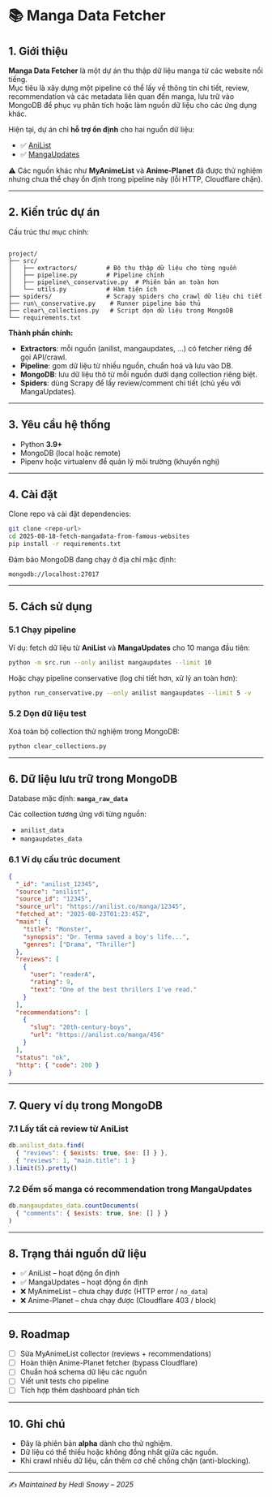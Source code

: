 # 📚 Manga Data Fetcher

## 1. Giới thiệu
**Manga Data Fetcher** là một dự án thu thập dữ liệu manga từ các website nổi tiếng.  
Mục tiêu là xây dựng một pipeline có thể lấy về thông tin chi tiết, review, recommendation và các metadata liên quan đến manga, lưu trữ vào MongoDB để phục vụ phân tích hoặc làm nguồn dữ liệu cho các ứng dụng khác.

Hiện tại, dự án chỉ **hỗ trợ ổn định** cho hai nguồn dữ liệu:
- ✅ [AniList](https://anilist.co/)  
- ✅ [MangaUpdates](https://www.mangaupdates.com/)

⚠️ Các nguồn khác như **MyAnimeList** và **Anime-Planet** đã được thử nghiệm nhưng chưa thể chạy ổn định trong pipeline này (lỗi HTTP, Cloudflare chặn).

---

## 2. Kiến trúc dự án
Cấu trúc thư mục chính:

```

project/
├── src/
│   ├── extractors/        # Bộ thu thập dữ liệu cho từng nguồn
│   ├── pipeline.py        # Pipeline chính
│   ├── pipeline\_conservative.py  # Phiên bản an toàn hơn
│   └── utils.py           # Hàm tiện ích
├── spiders/               # Scrapy spiders cho crawl dữ liệu chi tiết
├── run\_conservative.py    # Runner pipeline bảo thủ
├── clear\_collections.py   # Script dọn dữ liệu trong MongoDB
└── requirements.txt

````

**Thành phần chính:**
- **Extractors**: mỗi nguồn (anilist, mangaupdates, …) có fetcher riêng để gọi API/crawl.  
- **Pipeline**: gom dữ liệu từ nhiều nguồn, chuẩn hoá và lưu vào DB.  
- **MongoDB**: lưu dữ liệu thô từ mỗi nguồn dưới dạng collection riêng biệt.  
- **Spiders**: dùng Scrapy để lấy review/comment chi tiết (chủ yếu với MangaUpdates).  

---

## 3. Yêu cầu hệ thống
- Python **3.9+**  
- MongoDB (local hoặc remote)  
- Pipenv hoặc virtualenv để quản lý môi trường (khuyến nghị)  

---

## 4. Cài đặt
Clone repo và cài đặt dependencies:
```bash
git clone <repo-url>
cd 2025-08-18-fetch-mangadata-from-famous-websites
pip install -r requirements.txt
````

Đảm bảo MongoDB đang chạy ở địa chỉ mặc định:

```
mongodb://localhost:27017
```

---

## 5. Cách sử dụng

### 5.1 Chạy pipeline

Ví dụ: fetch dữ liệu từ **AniList** và **MangaUpdates** cho 10 manga đầu tiên:

```bash
python -m src.run --only anilist mangaupdates --limit 10
```

Hoặc chạy pipeline conservative (log chi tiết hơn, xử lý an toàn hơn):

```bash
python run_conservative.py --only anilist mangaupdates --limit 5 -v
```

### 5.2 Dọn dữ liệu test

Xoá toàn bộ collection thử nghiệm trong MongoDB:

```bash
python clear_collections.py
```

---

## 6. Dữ liệu lưu trữ trong MongoDB

Database mặc định: **`manga_raw_data`**

Các collection tương ứng với từng nguồn:

* `anilist_data`
* `mangaupdates_data`

### 6.1 Ví dụ cấu trúc document

```json
{
  "_id": "anilist_12345",
  "source": "anilist",
  "source_id": "12345",
  "source_url": "https://anilist.co/manga/12345",
  "fetched_at": "2025-08-23T01:23:45Z",
  "main": {
    "title": "Monster",
    "synopsis": "Dr. Tenma saved a boy's life...",
    "genres": ["Drama", "Thriller"]
  },
  "reviews": [
    {
      "user": "readerA",
      "rating": 9,
      "text": "One of the best thrillers I've read."
    }
  ],
  "recommendations": [
    {
      "slug": "20th-century-boys",
      "url": "https://anilist.co/manga/456"
    }
  ],
  "status": "ok",
  "http": { "code": 200 }
}
```

---

## 7. Query ví dụ trong MongoDB

### 7.1 Lấy tất cả review từ AniList

```js
db.anilist_data.find(
  { "reviews": { $exists: true, $ne: [] } },
  { "reviews": 1, "main.title": 1 }
).limit(5).pretty()
```

### 7.2 Đếm số manga có recommendation trong MangaUpdates

```js
db.mangaupdates_data.countDocuments(
  { "comments": { $exists: true, $ne: [] } }
)
```

---

## 8. Trạng thái nguồn dữ liệu

* ✅ AniList – hoạt động ổn định
* ✅ MangaUpdates – hoạt động ổn định
* ❌ MyAnimeList – chưa chạy được (HTTP error / `no_data`)
* ❌ Anime-Planet – chưa chạy được (Cloudflare 403 / block)

---

## 9. Roadmap

* [ ] Sửa MyAnimeList collector (reviews + recommendations)
* [ ] Hoàn thiện Anime-Planet fetcher (bypass Cloudflare)
* [ ] Chuẩn hoá schema dữ liệu các nguồn
* [ ] Viết unit tests cho pipeline
* [ ] Tích hợp thêm dashboard phân tích

---

## 10. Ghi chú

* Đây là phiên bản **alpha** dành cho thử nghiệm.
* Dữ liệu có thể thiếu hoặc không đồng nhất giữa các nguồn.
* Khi crawl nhiều dữ liệu, cần thêm cơ chế chống chặn (anti-blocking).

---

✍️ *Maintained by Hedi Snowy – 2025*
